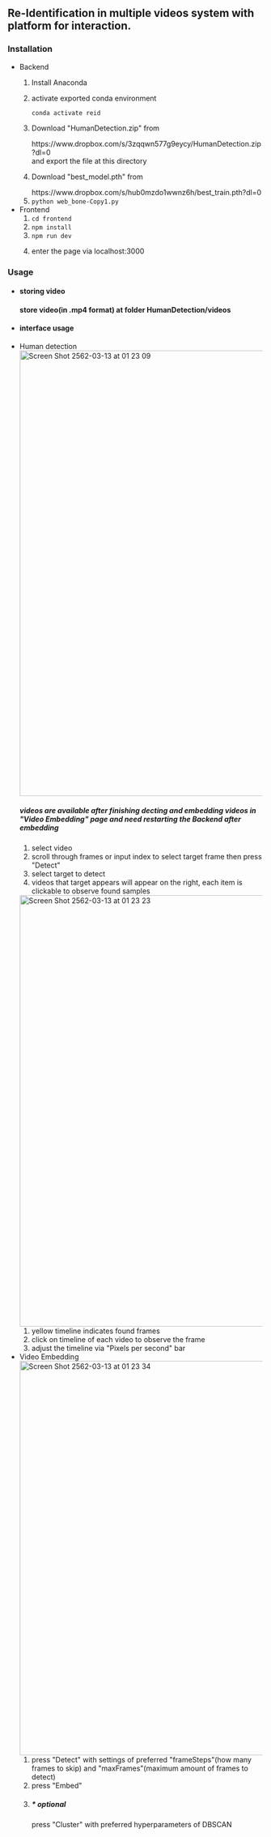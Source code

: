 <h2> Re-Identification in multiple videos system with platform for interaction. </h2>
<h3>Installation</h3>
<ul>
  <li>Backend
    <ol>
      <li>
        <p>Install Anaconda</p>
      </li>
      <li>
        <p>activate exported conda environment</p>
        <code>conda activate reid</code>
      </li>
      <li>
        <p>Download "HumanDetection.zip" from <nav>https://www.dropbox.com/s/3zqqwn577g9eycy/HumanDetection.zip?dl=0</nav>
          and export the file at this directory
        </p>
      </li>
      <li>
        <p>Download "best_model.pth" from <nav>https://www.dropbox.com/s/hub0mzdo1wwnz6h/best_train.pth?dl=0</nav>
      </li>
      <li>
        <code>python web_bone-Copy1.py</code>
      </li>
    </ol>
  </li>
    <li>Frontend
    <ol>
      <li>
        <code>cd frontend</code>
      </li>
      <li>
        <code>npm install</code>
      </li>
      <li>
        <code>npm run dev</code>
      </li>
      <li>
        <p>enter the page via localhost:3000</p>
      </li>
    </ol>
  </li>
</ul>
<h3>Usage</h3>
<ul>
  <li>
     <h4>storing video<h4>
       <p>store video(in .mp4 format) at folder HumanDetection/videos</p>
  </li>
  <li>
    <h4>interface usage</h4>
    <li>Human detection
       <img width="880" alt="Screen Shot 2562-03-13 at 01 23 09" src="https://user-images.githubusercontent.com/21177109/54225747-ec7df280-452e-11e9-9607-af5f1f4e71d6.png">
      <h5>videos are available after finishing decting and embedding videos in "Video Embedding" page
      and need restarting the Backend after embedding</h5>
      <ol>
        <li>
          select video
        </li>
        <li>
          scroll through frames or input index to select target frame then press "Detect"
        </li>        
        <li>
          select target to detect
        </li>
        <li>
          videos that target appears will appear on the right, each item is clickable to observe found samples
        </li>
      </ol>
      <img width="852" alt="Screen Shot 2562-03-13 at 01 23 23" src="https://user-images.githubusercontent.com/21177109/54225762-f99ae180-452e-11e9-8257-aa92e8676177.png">
      <ol>
        <li>
          yellow timeline indicates found frames
        </li>
        <li>
          click on timeline of each video to observe the frame
        </li>
        <li>
          adjust the timeline via "Pixels per second" bar
        </li>
      </ol>
     </li>
     <li>Video Embedding
       <img width="779" alt="Screen Shot 2562-03-13 at 01 23 34" src="https://user-images.githubusercontent.com/21177109/54226619-cb1e0600-4530-11e9-92b7-28fa48d6fab0.png">
       <ol>
         <li>
           press "Detect" with settings of preferred "frameSteps"(how many frames to skip) 
           and "maxFrames"(maximum amount of frames to detect)
         </li>
         <li>
           press "Embed"
         </li>
         <li><h5>* optional</h5>
           press "Cluster" with preferred hyperparameters of DBSCAN
         </li>
       </ol>
     </li>
  </li>
</ul>

